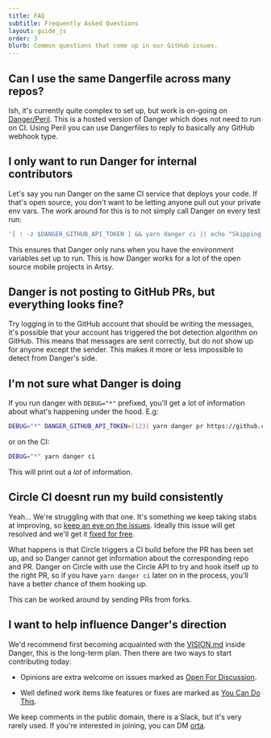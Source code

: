 ```yaml
---
title: FAQ
subtitle: Frequently Asked Questions
layout: guide_js
order: 3
blurb: Common questions that come up in our GitHub issues.
---
```


## Can I use the same Dangerfile across many repos?

Ish, it's currently quite complex to set up, but work is on-going on [Danger/Peril][peril]. This is a hosted version of
Danger which does not need to run on CI. Using Peril you can use Dangerfiles to reply to basically any GitHub webhook
type.

## I only want to run Danger for internal contributors

Let's say you run Danger on the same CI service that deploys your code. If that's open source, you don't want to be
letting anyone pull out your private env vars. The work around for this is to not simply call Danger on every test run:

```sh
'[ ! -z $DANGER_GITHUB_API_TOKEN ] && yarn danger ci || echo "Skipping Danger for External Contributor"'
```

This ensures that Danger only runs when you have the environment variables set up to run. This is how Danger works for a
lot of the open source mobile projects in Artsy.

## Danger is not posting to GitHub PRs, but everything looks fine?

Try logging in to the GitHub account that should be writing the messages, it's possible that your account has triggered
the bot detection algorithm on GitHub. This means that messages are sent correctly, but do not show up for anyone except
the sender. This makes it more or less impossible to detect from Danger's side.

## I'm not sure what Danger is doing

If you run danger with `DEBUG="*"` prefixed, you'll get a lot of information about what's happening under the hood. E.g:

```sh
DEBUG="*" DANGER_GITHUB_API_TOKEN=[123] yarn danger pr https://github.com/facebook/react/pull/11865
```

or on the CI:

```sh
DEBUG="*" yarn danger ci
```

This will print out a _lot_ of information.

## Circle CI doesnt run my build consistently

Yeah... We're struggling with that one. It's something we keep taking stabs at improving, so [keep an eye on the
issues][circle_issues]. Ideally this issue will get resolved and we'll get it [fixed for free][circle_pr].

What happens is that Circle triggers a CI build before the PR has been set up, and so Danger cannot get information
about the corresponding repo and PR. Danger on Circle with use the Circle API to try and hook itself up to the right PR,
so if you have `yarn danger ci` later on in the process, you'll have a better chance of them hooking up.

This can be worked around by sending PRs from forks.

[circle_issues]: https://github.com/danger/danger-js/search?q=circle&state=open&type=Issues&utf8=✓
[circle_pr]: https://discuss.circleci.com/t/pull-requests-not-triggering-build/1213

## I want to help influence Danger's direction

We'd recommend first becoming acquainted with the [VISION.md][] inside Danger, this is the long-term plan. Then there
are two ways to start contributing today:

- Opinions are extra welcome on issues marked as [Open For Discussion][open].

- Well defined work items like features or fixes are marked as [You Can Do This][you-can-do-this].

We keep comments in the public domain, there is a Slack, but it's very rarely used. If you're interested in joining, you
can DM [orta][].

[77]: https://github.com/danger/danger-js/issues/77
[529]: https://github.com/danger/danger-js/issues/529
[vision.md]: https://github.com/danger/danger-js/blob/master/VISION.md
[open]: https://github.com/danger/danger-js/issues?q=is%3Aissue+is%3Aopen+label%3A%22Open+for+Discussion%22
[you-can-do-this]: https://github.com/danger/danger-js/issues?q=is%3Aissue+is%3Aopen+label%3A%22You+Can+Do+This%22
[orta]: https://twitter.com/orta/
[peril]: https://github.com/danger/peril
